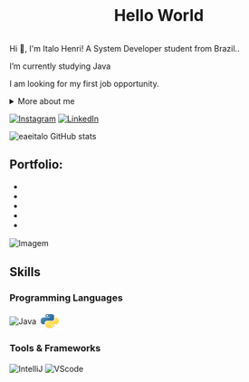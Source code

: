 <!--título-->
<div id="user-content-toc">
  <ul align="center">
    <summary><h1 style="display: inline-block">Hello World</h1></summary>
</div>

<!-- Presentation -->
<p>
  Hi 👋, I'm  Italo Henri! A System Developer student from Brazil..

  I’m currently studying Java

  I am looking for my first job opportunity.
</p>

<!-- Dropdown -->
<details>
  <summary>More about me</summary>

  - I am 20 years old and currently live in Brazil. I have experience with Python, Java and Data Analysis, I am also a graphic designer and ex circus artist
 I like to read, whether it's a good book, manga or comics, I'm an enthusiastic cinephile and almost full of high valerian.
I hope we can have a good friendship. \o/
</details>

<!-- Links -->
[![Instagram](https://img.shields.io/badge/Instagram-E4405F?style=for-the-badge&logo=instagram&logoColor=white)](https://www.instagram.com/eaeitalo/)
[![LinkedIn](https://img.shields.io/badge/LinkedIn-0077B5?style=for-the-badge&logo=linkedin&logoColor=white)](www.linkedin.com/in/eaeitalo)

<!-- GithubStats -->
![eaeitalo GitHub stats](https://github-readme-stats.vercel.app/api?username=eaeitalo&show_icons=true&theme=gotham)

<!-- Portfolio -->
## Portfolio:
- 
- 
- 
- 
- 

<!-- GIF -->
<p align="left">
  <img align="center" src="https://github.com/user-attachments/assets/b1af1fc6-a2b8-460c-ba66-3f0ecf86f525" alt="Imagem">
</p>

## Skills
<!-- Skills: Programming Languages -->
  <div style="flex-basis: 48%;">
    <h3>Programming Languages</h3>
  <img align="center" alt="Java" height="30" width="40" src="https://cdn.jsdelivr.net/gh/devicons/devicon/icons/java/java-original.svg">
  <img align="center" alt="Python" height="30" width="40" src="https://raw.githubusercontent.com/devicons/devicon/master/icons/python/python-original.svg">
   
  </div>
  
  <!-- Skills: Tools & Frameworks -->
  <div style="flex-basis: 48%;">
    <h3>Tools & Frameworks</h3>
    <img align="center" alt="IntelliJ" height="30" width="40" src="https://cdn.jsdelivr.net/gh/devicons/devicon/icons/intellij/intellij-original.svg">
    <img align="center" alt="VScode" height="30" width="40" src="https://cdn.jsdelivr.net/gh/devicons/devicon/icons/vscode/vscode-original.svg">
  </div>
  
